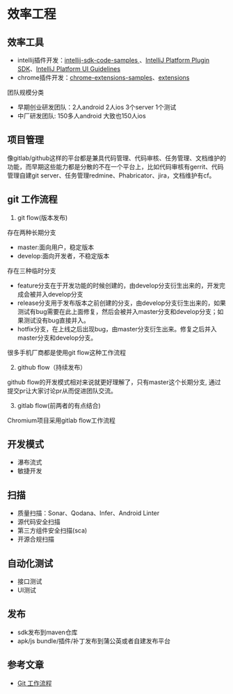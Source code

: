 #  效率工程

## 效率工具
- intellij插件开发：[intellij-sdk-code-samples
](https://github.com/JetBrains/intellij-sdk-code-samples)、[IntelliJ Platform Plugin SDK](https://plugins.jetbrains.com/docs/intellij/kotlin-ui-dsl.html#layout-structure)、[IntelliJ Platform UI Guidelines](https://jetbrains.design/intellij/)
- chrome插件开发：[chrome-extensions-samples](https://github.com/GoogleChrome/chrome-extensions-samples)、[extensions](https://developer.chrome.com/docs/extensions/mv3/)

团队规模分类

- 早期创业研发团队：2人android 2人ios 3个server  1个测试
- 中厂研发团队: 150多人android 大致也150人ios

## 项目管理

像gitlab/github这样的平台都是兼具代码管理、代码审核、任务管理、文档维护的功能，而早期这些能力都是分散的不在一个平台上，比如代码审核有gerrit、代码管理自建git server、任务管理redmine、Phabricator、jira，文档维护有cf。

## git 工作流程
1. git flow(版本发布)

存在两种长期分支

- master:面向用户，稳定版本
- develop:面向开发者，不稳定版本

存在三种临时分支

- feature分支在于开发功能的时候创建的，由develop分支衍生出来的，开发完成会被并入develop分支
- release分支用于发布版本之前创建的分支，由develop分支衍生出来的，如果测试有bug需要在此上面修复，然后会被并入master分支和develop分支；如果测试没有bug直接并入。
- hotfix分支，在上线之后出现bug，由master分支衍生出来。修复之后并入master分支和develop分支。

很多手机厂商都是使用git flow这种工作流程

2. github flow（持续发布）

github flow的开发模式相对来说就更好理解了，只有master这个长期分支, 通过提交pr让大家讨论pr从而促进团队交流。

3. gitlab flow(前两者的有点结合)

Chromium项目采用gitlab flow工作流程

## 开发模式

- 瀑布流式
- 敏捷开发

## 扫描
- 质量扫描：Sonar、Qodana、Infer、Android Linter
- 源代码安全扫描
- 第三方组件安全扫描(sca)
- 开源合规扫描
## 自动化测试
- 接口测试
- UI测试
## 发布
- sdk发布到maven仓库
- apk/js bundle/插件/补丁发布到蒲公英或者自建发布平台

## 参考文章

- [Git 工作流程](http://www.ruanyifeng.com/blog/2015/12/git-workflow.html)
